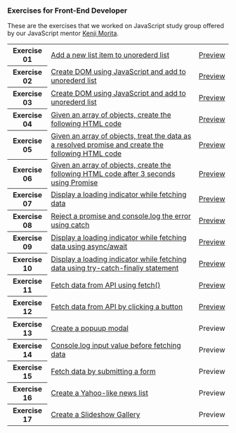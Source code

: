 ### Exercises for Front-End Developer

These are the exercises that we worked on JavaScript study group offered by our JavaScript mentor [Kenji Morita](https://github.com/kenmori).

<table>
<tr>
<th>Exercise 01</th>
<td><a href="https://github.com/suefrontend/kenmori-handson/tree/main/exercise01">Add a new list item to unorederd list</a></td>
<td><a href="https://suefrontend.github.io/kenmori-handson/exercise01/">Preview</a></td>
</tr>
<tr>
<th>Exercise 02</th>
<td><a href="https://github.com/suefrontend/kenmori-handson/tree/main/exercise02">Create DOM using JavaScript and add to unorederd list</a></td>
<td><a href="https://suefrontend.github.io/kenmori-handson/exercise02/">Preview</a></td>
</tr>
<tr>
<th>Exercise 03</th>
<td><a href="https://github.com/suefrontend/kenmori-handson/tree/main/exercise03">Create DOM using JavaScript and add to unorederd list</a></td>
<td><a href="https://suefrontend.github.io/kenmori-handson/exercise03/">Preview</a></td>
</tr>
<tr>
<th>Exercise 04</th>
<td><a href="https://github.com/suefrontend/kenmori-handson/tree/main/exercise04">Given an array of objects, create the following HTML code</a></td>
<td><a href="https://suefrontend.github.io/kenmori-handson/exercise04/">Preview</a></td>
</tr>
<tr>
<th>Exercise 05</th>
<td><a href="https://github.com/suefrontend/kenmori-handson/tree/main/exercise05">Given an array of objects, treat the data as a resolved promise and create the following HTML code</a></td>
<td><a href="https://suefrontend.github.io/kenmori-handson/exercise05/">Preview</a></td>
</tr>
<tr>
<th>Exercise 06</th>
<td><a href="https://github.com/suefrontend/kenmori-handson/tree/main/exercise06">Given an array of objects, create the following HTML code after 3 seconds using Promise</a></td>
<td><a href="https://suefrontend.github.io/kenmori-handson/exercise06/">Preview</a></td>
</tr>
<tr>
<th>Exercise 07</th>
<td><a href="https://github.com/suefrontend/kenmori-handson/tree/main/exercise07">Display a loading indicator while fetching data</a></td>
<td><a href="https://suefrontend.github.io/kenmori-handson/exercise07/">Preview</a></td>
</tr>
<tr>
<th>Exercise 08</th>
<td><a href="https://github.com/suefrontend/kenmori-handson/tree/main/exercise08">Reject a promise and console.log the error using catch</a></td>
<td><a href="https://suefrontend.github.io/kenmori-handson/exercise08/">Preview</a></td>
</tr>
<tr>
<th>Exercise 09</th>
<td><a href="https://github.com/suefrontend/kenmori-handson/tree/main/exercise09">Display a loading indicator while fetching data using async/await</a></td>
<td><a href="https://suefrontend.github.io/kenmori-handson/exercise09/">Preview</a></td>
</tr>
<tr>
<th>Exercise 10</th>
<td><a href="https://github.com/suefrontend/kenmori-handson/tree/main/exercise10">Display a loading indicator while fetching data using try-catch-finaliy statement</a></td>
<td><a href="https://suefrontend.github.io/kenmori-handson/exercise10/">Preview</a></td>
</tr>
<tr>
<th>Exercise 11</th>
<td><a href="https://github.com/suefrontend/kenmori-handson/tree/main/exercise11">Fetch data from API using fetch()</a></td>
<td><a href="https://suefrontend.github.io/kenmori-handson/exercise11/">Preview</a></td>
</tr>
<tr>
<th>Exercise 12</th>
<td><a href="https://github.com/suefrontend/kenmori-handson/tree/main/exercise12">Fetch data from API by clicking a button</a></td>
<td><a href="https://suefrontend.github.io/kenmori-handson/exercise12/">Preview</a></td>
</tr>
<tr>
<th>Exercise 13</th>
<td><a href="https://github.com/suefrontend/kenmori-handson/tree/main/exercise13">Create a popuup modal</a></td>
<td>Preview</td>
</tr>
<tr>
<th>Exercise 14</th>
<td><a href="https://github.com/suefrontend/kenmori-handson/tree/main/exercise14">Console.log input value before fetching data</a></td>
<td>Preview</td>
</tr>
<tr>
<th>Exercise 15</th>
<td><a href="https://github.com/suefrontend/kenmori-handson/tree/main/exercise15">Fetch data by submitting a form</a></td>
<td>Preview</td>
</tr>
<tr>
<th>Exercise 16</th>
<td><a href="https://github.com/suefrontend/kenmori-handson/tree/main/exercise16">Create a Yahoo-like news list</a></td>
<td>Preview</td>
</tr>
<tr>
<th>Exercise 17</th>
<td><a href="https://github.com/suefrontend/kenmori-handson/tree/main/exercise17">Create a Slideshow Gallery</a></td>
<td>Preview</td>
</tr>

</table>
